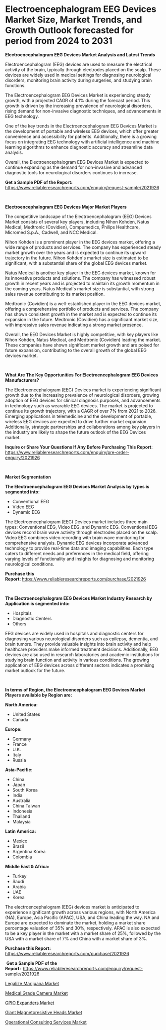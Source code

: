 <p><h1>Electroencephalogram EEG Devices Market Size, Market Trends, and Growth Outlook forecasted for period from 2024 to 2031</h1></p><p><strong>Electroencephalogram EEG Devices Market Analysis and Latest Trends</strong></p>
<p><p>Electroencephalogram (EEG) devices are used to measure the electrical activity of the brain, typically through electrodes placed on the scalp. These devices are widely used in medical settings for diagnosing neurological disorders, monitoring brain activity during surgeries, and studying brain functions.</p><p>The Electroencephalogram EEG Devices Market is experiencing steady growth, with a projected CAGR of 4.1% during the forecast period. This growth is driven by the increasing prevalence of neurological disorders, rising demand for non-invasive diagnostic techniques, and advancements in EEG technology.</p><p>One of the key trends in the Electroencephalogram EEG Devices Market is the development of portable and wireless EEG devices, which offer greater convenience and accessibility for patients. Additionally, there is a growing focus on integrating EEG technology with artificial intelligence and machine learning algorithms to enhance diagnostic accuracy and streamline data analysis.</p><p>Overall, the Electroencephalogram EEG Devices Market is expected to continue expanding as the demand for non-invasive and advanced diagnostic tools for neurological disorders continues to increase.</p></p>
<p><strong>Get a Sample PDF of the Report:&nbsp;</strong> <a href="https://www.reliableresearchreports.com/enquiry/request-sample/2021926">https://www.reliableresearchreports.com/enquiry/request-sample/2021926</a></p>
<p>&nbsp;</p>
<p><strong>Electroencephalogram EEG Devices Major Market Players</strong></p>
<p><p>The competitive landscape of the Electroencephalogram (EEG) Devices Market consists of several key players, including Nihon Kohden, Natus Medical, Medtronic (Covidien), Compumedics, Philips Healthcare, Micromed S.p.A., Cadwell, and NCC Medical.</p><p>Nihon Kohden is a prominent player in the EEG devices market, offering a wide range of products and services. The company has experienced steady market growth over the years and is expected to continue its upward trajectory in the future. Nihon Kohden's market size is estimated to be significant, with a substantial share of the global EEG devices market.</p><p>Natus Medical is another key player in the EEG devices market, known for its innovative products and solutions. The company has witnessed robust growth in recent years and is projected to maintain its growth momentum in the coming years. Natus Medical's market size is substantial, with strong sales revenue contributing to its market position.</p><p>Medtronic (Covidien) is a well-established player in the EEG devices market, offering a comprehensive portfolio of products and services. The company has shown consistent growth in the market and is expected to continue its expansion in the future. Medtronic (Covidien) has a significant market size, with impressive sales revenue indicating a strong market presence.</p><p>Overall, the EEG Devices Market is highly competitive, with key players like Nihon Kohden, Natus Medical, and Medtronic (Covidien) leading the market. These companies have shown significant market growth and are poised for future expansion, contributing to the overall growth of the global EEG devices market.</p></p>
<p>&nbsp;</p>
<p><strong>What Are The Key Opportunities For Electroencephalogram EEG Devices Manufacturers?</strong></p>
<p><p>The Electroencephalogram (EEG) Devices market is experiencing significant growth due to the increasing prevalence of neurological disorders, growing adoption of EEG devices for clinical diagnosis purposes, and advancements in technology such as wearable EEG devices. The market is projected to continue its growth trajectory, with a CAGR of over 7% from 2021 to 2026. Emerging applications in telemedicine and the development of portable, wireless EEG devices are expected to drive further market expansion. Additionally, strategic partnerships and collaborations among key players in the industry are likely to shape the future outlook of the EEG Devices market.</p></p>
<p><strong>Inquire or Share Your Questions If Any Before Purchasing This Report:</strong> <a href="https://www.reliableresearchreports.com/enquiry/pre-order-enquiry/2021926">https://www.reliableresearchreports.com/enquiry/pre-order-enquiry/2021926</a></p>
<p>&nbsp;</p>
<p><strong>Market Segmentation</strong></p>
<p><strong>The Electroencephalogram EEG Devices Market Analysis by types is segmented into:</strong></p>
<p><ul><li>Conventional EEG</li><li>Video EEG</li><li>Dynamic EEG</li></ul></p>
<p><p>The Electroencephalogram (EEG) Devices market includes three main types: Conventional EEG, Video EEG, and Dynamic EEG. Conventional EEG devices record brain wave activity through electrodes placed on the scalp. Video EEG combines video recording with brain wave monitoring for comprehensive analysis. Dynamic EEG devices incorporate advanced technology to provide real-time data and imaging capabilities. Each type caters to different needs and preferences in the medical field, offering varying levels of functionality and insights for diagnosing and monitoring neurological conditions.</p></p>
<p><strong>Purchase this Report:&nbsp;</strong><a href="https://www.reliableresearchreports.com/purchase/2021926">https://www.reliableresearchreports.com/purchase/2021926</a></p>
<p>&nbsp;</p>
<p><strong>The Electroencephalogram EEG Devices Market Industry Research by Application is segmented into:</strong></p>
<p><ul><li>Hospitals</li><li>Diagnostic Centers</li><li>Others</li></ul></p>
<p><p>EEG devices are widely used in hospitals and diagnostic centers for diagnosing various neurological disorders such as epilepsy, dementia, and brain tumors. They provide valuable insights into brain activity and help healthcare providers make informed treatment decisions. Additionally, EEG devices are also used in research laboratories and academic institutions for studying brain function and activity in various conditions. The growing application of EEG devices across different sectors indicates a promising market outlook for the future.</p></p>
<p>&nbsp;</p>
<p><strong>In terms of Region, the Electroencephalogram EEG Devices Market Players available by Region are:</strong></p>
<p>
    <p> <strong> North America: </strong>
        <ul>
            <li>United States</li>
            <li>Canada</li>
        </ul>
        </p> 
    <p> <strong> Europe: </strong>
        <ul>
            <li>Germany</li>
            <li>France</li>
            <li>U.K.</li>
            <li>Italy</li>
            <li>Russia</li>
        </ul>
        </p> 
    <p> <strong> Asia-Pacific: </strong>
        <ul>
            <li>China</li>
            <li>Japan</li>
            <li>South Korea</li>
            <li>India</li>
            <li>Australia</li>
            <li>China Taiwan</li>
            <li>Indonesia</li>
            <li>Thailand</li>
            <li>Malaysia</li>
        </ul>
        </p> 
    <p> <strong> Latin America: </strong>
        <ul>
            <li>Mexico</li>
            <li>Brazil</li>
            <li>Argentina Korea</li>
            <li>Colombia</li>
        </ul>
        </p> 
    <p> <strong> Middle East & Africa: </strong>
        <ul>
            <li>Turkey</li>
            <li>Saudi</li>
            <li>Arabia</li>
            <li>UAE</li>
            <li>Korea</li>
        </ul>
    </p>
    </p>
<p><p>The electroencephalogram (EEG) devices market is anticipated to experience significant growth across various regions, with North America (NA), Europe, Asia Pacific (APAC), USA, and China leading the way. NA and Europe are expected to dominate the market, holding a market share percentage valuation of 35% and 30%, respectively. APAC is also expected to be a key player in the market with a market share of 25%, followed by the USA with a market share of 7% and China with a market share of 3%.</p></p>
<p><strong>Purchase this Report: </strong><a href="https://www.reliableresearchreports.com/purchase/2021926">https://www.reliableresearchreports.com/purchase/2021926</a></p>
<p>&nbsp;<strong>Get a Sample PDF of the Report:&nbsp;&nbsp;</strong><a href="https://www.reliableresearchreports.com/enquiry/request-sample/2021926">https://www.reliableresearchreports.com/enquiry/request-sample/2021926</a></p>
<p><strong></strong></p>
<p><p><a href="https://sudsy-motorcycle-bbc.notion.site/Legalize-Marijuana-Market-Offers-Provide-Insightful-Data-for-the-Time-Period-from-2024-to-2031-and-a-9525243757b84c0296d3a45b03ca8a26">Legalize Marijuana Market</a></p><p><a href="https://github.com/nathandecarvalho/Market-Research-Report-List-2/blob/main/medical-grade-camera-market.md">Medical Grade Camera Market</a></p><p><a href="https://view.publitas.com/reportprime-1/gpio-expanders-market-research-report-reveals-the-latest-trends-and-opportunities-of-this-market-for-period-from-2024-2031/">GPIO Expanders Market</a></p><p><a href="https://view.publitas.com/reportprime-1/giant-magnetoresistive-heads-market-research-report-provides-critical-insights-that-can-help-shape-business-development-and-investment-strategies/">Giant Magnetoresistive Heads Market</a></p><p><a href="https://military-diascia-e68.notion.site/Operational-Consulting-Services-Market-Provides-Detailed-Segmentation-of-this-Market-based-on-Type--78e7ad2b305a49c2917d5e3822bbc983">Operational Consulting Services Market</a></p></p>